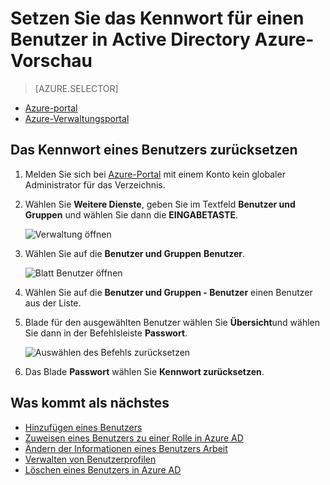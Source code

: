 <properties
    pageTitle="Setzen Sie das Kennwort für einen Benutzer in Active Directory Azure Vorschau | Microsoft Azure"
    description="Erläutert, wie das Kennwort für einen Benutzer in Active Directory Azure zurücksetzen"
    services="active-directory"
    documentationCenter=""
    authors="curtand"
    manager="femila"
    editor=""/>

<tags
    ms.service="active-directory"
    ms.workload="identity"
    ms.tgt_pltfrm="na"
    ms.devlang="na"
    ms.topic="article"
    ms.date="10/13/2016"
    ms.author="curtand"/>

# <a name="reset-the-password-for-a-user-in-azure-active-directory-preview"></a>Setzen Sie das Kennwort für einen Benutzer in Active Directory Azure-Vorschau

> [AZURE.SELECTOR]
- [Azure-portal](active-directory-users-reset-password-azure-portal.md)
- [Azure-Verwaltungsportal](active-directory-create-users-reset-password.md)


## <a name="how-to-reset-the-password-for-a-user"></a>Das Kennwort eines Benutzers zurücksetzen

1.  Melden Sie sich bei [Azure-Portal](https://portal.azure.com) mit einem Konto kein globaler Administrator für das Verzeichnis.

2.  Wählen Sie **Weitere Dienste**, geben Sie im Textfeld **Benutzer und Gruppen** und wählen Sie dann die **EINGABETASTE**.

    ![Verwaltung öffnen](./media/active-directory-users-reset-password-azure-portal/create-users-user-management.png)

3.  Wählen Sie auf die **Benutzer und Gruppen** **Benutzer**.

    ![Blatt Benutzer öffnen](./media/active-directory-users-reset-password-azure-portal/create-users-open-users-blade.png)

4. Wählen Sie auf die **Benutzer und Gruppen - Benutzer** einen Benutzer aus der Liste.

5. Blade für den ausgewählten Benutzer wählen Sie **Übersicht**und wählen Sie dann in der Befehlsleiste **Passwort**.

    ![Auswählen des Befehls zurücksetzen](./media/active-directory-users-reset-password-azure-portal/create-users-reset-password-command.png)

6. Das Blade **Passwort** wählen Sie **Kennwort zurücksetzen**.

## <a name="whats-next"></a>Was kommt als nächstes

- [Hinzufügen eines Benutzers](active-directory-users-create-azure-portal.md)
- [Zuweisen eines Benutzers zu einer Rolle in Azure AD](active-directory-users-assign-role-azure-portal.md)
- [Ändern der Informationen eines Benutzers Arbeit](active-directory-users-work-info-azure-portal.md)
- [Verwalten von Benutzerprofilen](active-directory-users-profile-azure-portal.md)
- [Löschen eines Benutzers in Azure AD](active-directory-users-delete-user-azure-portal.md)
